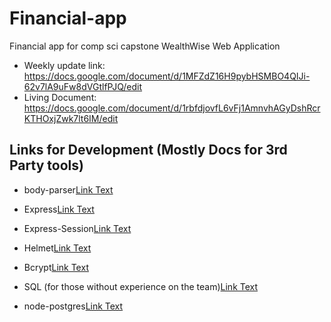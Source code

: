 # Financial-app
Financial app for comp sci capstone
WealthWise Web Application

- Weekly update link: https://docs.google.com/document/d/1MFZdZ16H9pybHSMBO4QIJi-62v7lA9uFw8dVGtlfPJQ/edit
- Living Document: https://docs.google.com/document/d/1rbfdjovfL6vFj1AmnvhAGyDshRcrKTHOxjZwk7lt6IM/edit


## Links for Development (Mostly Docs for 3rd Party tools)

- body-parser[Link Text](https://www.npmjs.com/package/body-parser)

- Express[Link Text](https://expressjs.com)

- Express-Session[Link Text](https://www.npmjs.com/package/express-session)

- Helmet[Link Text](https://helmetjs.github.io)

- Bcrypt[Link Text](https://www.npmjs.com/package/bcrypt)

- SQL (for those without experience on the team)[Link Text](https://www.w3schools.com/sql/)

- node-postgres[Link Text](https://www.npmjs.com/package/pg)

